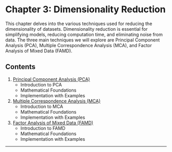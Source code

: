 # Chapter 3: Dimensionality Reduction

This chapter delves into the various techniques used for reducing the dimensionality of datasets. Dimensionality reduction is essential for simplifying models, reducing computation time, and eliminating noise from data. The three main techniques we will explore are Principal Component Analysis (PCA), Multiple Correspondence Analysis (MCA), and Factor Analysis of Mixed Data (FAMD).

## Contents

1. [Principal Component Analysis (PCA)](./01_Principal_Component_Analysis.ipynb)
   - Introduction to PCA
   - Mathematical Foundations
   - Implementation with Examples
2. [Multiple Correspondence Analysis (MCA)](./02_Multiple_Correspondence_Analysis.ipynb)
   - Introduction to MCA
   - Mathematical Foundations
   - Implementation with Examples
3. [Factor Analysis of Mixed Data (FAMD)](./03_Factor_Analysis_of_Mixed_Data.ipynb)
   - Introduction to FAMD
   - Mathematical Foundations
   - Implementation with Examples

---
